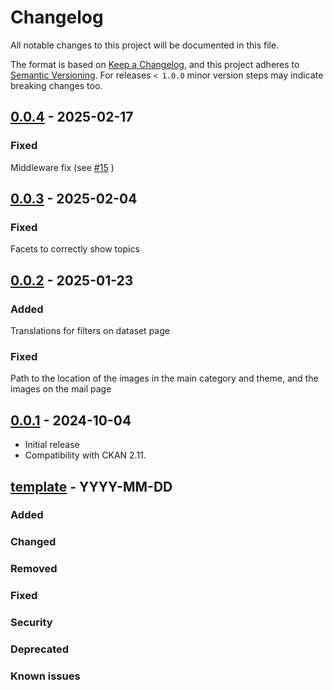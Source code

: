 # Changelog

All notable changes to this project will be documented in this file.

The format is based on [Keep a Changelog](https://keepachangelog.com/en/1.0.0/),
and this project adheres to [Semantic Versioning](https://semver.org/spec/v2.0.0.html).
For releases `< 1.0.0` minor version steps may indicate breaking changes too.

## [0.0.4] - 2025-02-17

### Fixed
Middleware fix (see [#15](https://github.com/MarijaKnezevic/ckanext-theme-sddi/pull/15) )

## [0.0.3] - 2025-02-04
### Fixed
Facets to correctly show topics

## [0.0.2] - 2025-01-23

### Added
Translations for filters on dataset page

### Fixed
Path to the location of the images in the main category and theme, and the images on the mail page
  
## [0.0.1] - 2024-10-04
- Initial release
- Compatibility with CKAN 2.11.

## [template] - YYYY-MM-DD

### Added

### Changed

### Removed

### Fixed

### Security

### Deprecated

### Known issues

[Unreleased]: https://github.com/MarijaKnezevic/ckanext-theme-sddi/compare/0.0.3...HEAD
[0.0.4]: https://github.com/MarijaKnezevic/ckanext-theme-sddi/compare/0.0.3...0.0.4
[0.0.3]: https://github.com/MarijaKnezevic/ckanext-theme-sddi/compare/0.0.2...0.0.3
[0.0.2]: https://github.com/MarijaKnezevic/ckanext-theme-sddi/compare/0.0.1...0.0.2
[0.0.1]: https://github.com/MarijaKnezevic/ckanext-theme-sddi/releases/tag/0.0.1
[template]: https://keepachangelog.com/en/1.0.0/
